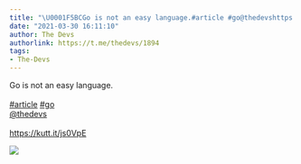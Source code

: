 ```yaml
---
title: "\U0001F5BCGo is not an easy language.#article #go@thedevshttps://kutt.it/js0VpE"
date: "2021-03-30 16:11:10"
author: The Devs
authorlink: https://t.me/thedevs/1894
tags:
- The-Devs
---
```

<p>Go is not an easy language.<br><br><a href="https://t.me/thedevs/1894?q=%23article">#article</a> <a href="https://t.me/thedevs/1894?q=%23go">#go</a><br><a href="https://t.me/thedevs" target="_blank">@thedevs</a><br><br><a href="https://kutt.it/js0VpE" target="_blank" rel="noopener">https://kutt.it/js0VpE</a></p><img src="https://cdn4.telesco.pe/file/OnNqZIA1o_CtaUw1az7MEL_6aOSPRqOLHNkoZPspNS2TI01TI45EEEq0NofI6wSvsYswH1DqqeRJ5FG_m6gwimswUo_KMX8ME_bfSHYDMjpyqN7MeKgQYUDO90sEAKOQgPXOXWNSB7MLEio1yCMhNrxbU22H90XU347ozXv1LaewINiC4x3eWGEZraveMf-8cOlJPRSKbS5aet5JHRF9k2TlSd6G9oXKDYOT_8bdlLxTniiBGACBZ6WPw71w3IFn0raPA5dMj4OtxPffBBwIs0Jv_FDpcijMeha1mgJOMuwZO8PHzaRnpfwjSGSlyS04rLTr3omRveAD_BEyjt0eDg.jpg" referrerpolicy="no-referrer">
